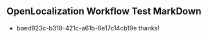 ## OpenLocalization Workflow Test MarkDown
* baed923c-b318-421c-a61b-8e17c14cb19e 
thanks!<!--HONumber=Mar16_HO4-->
